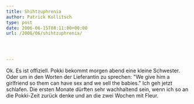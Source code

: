```yaml
---
title: Shihtzuphrenia
author: Patrick Kollitsch
type: post
date: 2006-06-15T08:11:00+00:00
url: /2006/06/shihtzuphrenia/




---
```

Ok. Es ist offiziell. Pokki bekommt morgen abend eine kleine Schwester. Oder um in den Worten der Lieferantin zu sprechen: "We give him a girlfriend so them can have sex and we sell the babies." Ich geh jetzt schlafen. Die ersten Monate d&uuml;rften sehr wachhaltend sein, wenn ich so an die Pokki-Zeit zur&uuml;ck denke und an die zwei Wochen mit Fleur.
